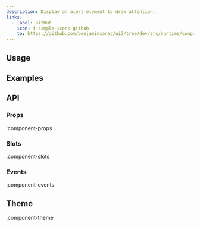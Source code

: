 ```yaml
---
description: Display an alert element to draw attention.
links:
  - label: GitHub
    icon: i-simple-icons-github
    to: https://github.com/benjamincanac/ui3/tree/dev/src/runtime/components/Alert.vue
---
```

## Usage

## Examples

## API

### Props

:component-props

### Slots

:component-slots

### Events

:component-events

## Theme

:component-theme

